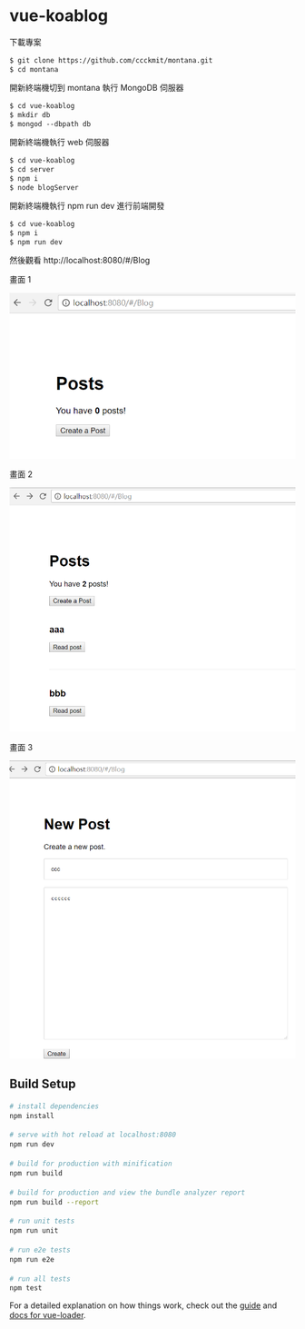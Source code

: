 # vue-koablog

下載專案

```
$ git clone https://github.com/ccckmit/montana.git
$ cd montana
```

開新終端機切到 montana 執行 MongoDB 伺服器

```
$ cd vue-koablog
$ mkdir db
$ mongod --dbpath db
```

開新終端機執行 web 伺服器

```
$ cd vue-koablog
$ cd server
$ npm i
$ node blogServer
```

開新終端機執行 npm run dev 進行前端開發

```
$ cd vue-koablog
$ npm i
$ npm run dev
```

然後觀看 http://localhost:8080/#/Blog

畫面 1

![](img/vue-koablog.png)

畫面 2

![](img/vue-koablog2.png)

畫面 3

![](img/vue-koablog3.png)

## Build Setup

``` bash
# install dependencies
npm install

# serve with hot reload at localhost:8080
npm run dev

# build for production with minification
npm run build

# build for production and view the bundle analyzer report
npm run build --report

# run unit tests
npm run unit

# run e2e tests
npm run e2e

# run all tests
npm test
```

For a detailed explanation on how things work, check out the [guide](http://vuejs-templates.github.io/webpack/) and [docs for vue-loader](http://vuejs.github.io/vue-loader).
